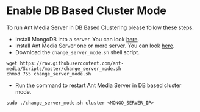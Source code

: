 # Enable DB Based Cluster Mode
To run Ant Media Server in DB Based Clustering please follow these steps.
* Install MongoDB into a server. You can look [here](https://docs.mongodb.com/manual/tutorial/install-mongodb-on-ubuntu/).
* Install Ant Media Server one or more server. You can look [here](https://github.com/ant-media/Ant-Media-Server/wiki/Getting-Started).
* Download the `change_server_mode.sh` shell script.
```
wget https://raw.githubusercontent.com/ant-media/Scripts/master/change_server_mode.sh
chmod 755 change_server_mode.sh
```
* Run the command to restart Ant Media Server in DB based cluster mode.

`sudo ./change_server_mode.sh cluster <MONGO_SERVER_IP>`

